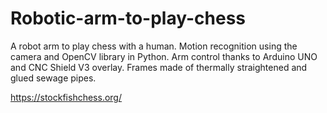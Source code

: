 # Robotic-arm-to-play-chess
A robot arm to play chess with a human. Motion recognition using the camera and OpenCV library in Python. Arm control thanks to Arduino UNO and CNC Shield V3 overlay. Frames made of thermally straightened and glued sewage pipes.


https://stockfishchess.org/

